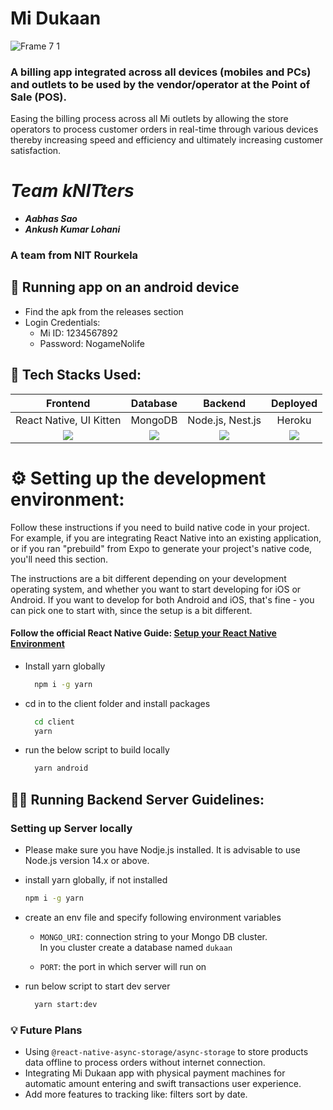 # Mi Dukaan

![Frame 7 1](https://user-images.githubusercontent.com/58210877/190949680-7d602668-40b8-48af-af4f-f2fcd096954c.png)

### A billing app integrated across all devices (mobiles and PCs) and outlets to be used by the vendor/operator at the Point of Sale (POS).

Easing the billing process across all Mi outlets by allowing the store operators to process customer orders in real-time through various devices thereby increasing speed and efficiency and ultimately increasing customer satisfaction.

# _Team kNITters_ <br>

- **_Aabhas Sao_** <br>
- **_Ankush Kumar Lohani_** <br>

### A team from NIT Rourkela

## 📱 Running app on an android device
- Find the apk from the releases section
- Login Credentials:
  - Mi ID: 1234567892
  - Password: NogameNolife

## 🚀 Tech Stacks Used:

|                                                Frontend                                                 |                       Database                       |                      Backend                       |                        Deployed                         |
| :-----------------------------------------------------------------------------------------------------: | :--------------------------------------------------: | :------------------------------------------------: | :-----------------------------------------------------: |
|                                         React Native, UI Kitten                                         |                       MongoDB                        |                  Node.js, Nest.js                  |                         Heroku                          |
| ![](https://upload.wikimedia.org/wikipedia/commons/thumb/a/a7/React-icon.svg/1200px-React-icon.svg.png) | ![](https://www.svgrepo.com/show/331488/mongodb.svg) | ![](https://docs.nestjs.com/assets/logo-small.svg) | ![](https://img.stackshare.io/service/133/3wgIDj3j.png) |

# ⚙️ Setting up the development environment:

Follow these instructions if you need to build native code in your project. For example, if you are integrating React Native into an existing application, or if you ran "prebuild" from Expo to generate your project's native code, you'll need this section.

The instructions are a bit different depending on your development operating system, and whether you want to start developing for iOS or Android. If you want to develop for both Android and iOS, that's fine - you can pick one to start with, since the setup is a bit different.

#### Follow the official React Native Guide: [Setup your React Native Environment](https://reactnative.dev/docs/environment-setup)

- Install yarn globally
  ```bash
    npm i -g yarn
    ```
- cd in to the client folder and install packages
  ```bash
    cd client
    yarn
  ```
 
- run the below script to build locally
  ```bash
    yarn android
  ```

## 🧑‍💻 Running Backend Server Guidelines:


### Setting up Server locally
- Please make sure you have Nodje.js installed. It is advisable to use Node.js version 14.x or above.

- install yarn globally, if not installed

  ```bash
  npm i -g yarn
  ```

- create an env file and specify following environment variables

  - `MONGO_URI`: connection string to your Mongo DB cluster. \
     In you cluster create a database named `dukaan`

  - `PORT`: the port in which server will run on


- run below script to start dev server

  ```bash
    yarn start:dev
  ```

### 💡 Future Plans
  - Using `@react-native-async-storage/async-storage` to store products data offline to process orders without internet connection.
  - Integrating Mi Dukaan app with physical payment machines for automatic amount entering and swift transactions user experience.
  - Add more features to tracking like: filters sort by date.
